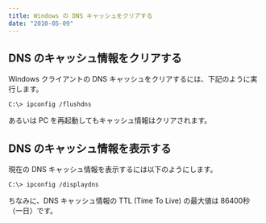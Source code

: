 ```yaml
---
title: Windows の DNS キャッシュをクリアする
date: "2010-05-09"
---
```


DNS のキャッシュ情報をクリアする
----

Windows クライアントの DNS キャッシュをクリアするには、下記のように実行します。

~~~
C:\> ipconfig /flushdns
~~~

あるいは PC を再起動してもキャッシュ情報はクリアされます。


DNS のキャッシュ情報を表示する
----

現在の DNS キャッシュ情報を表示するには以下のようにします。

~~~
C:\> ipconfig /displaydns
~~~

ちなみに、DNS キャッシュ情報の TTL (Time To Live) の最大値は 86400秒（一日）です。


